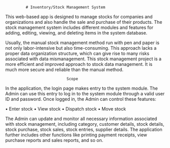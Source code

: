			 # Inventory/Stock Management System

This web-based app is designed to manage stocks for companies and organizations and also handle the sale and purchase of their products. The stock management system includes different modules and features for adding, editing, viewing, and deleting items in the system database.

Usually, the manual stock management method run with pen and paper is not only labor-intensive but also time-consuming. This approach lacks a proper data organization structure, which can give rise to many risks associated with data mismanagement. This stock management project is a more efficient and improved approach to stock data management. It is much more secure and reliable than the manual method.

                               Scope

In the application, the login page makes entry to the system module. The Admin can use this entry to log in to the system module through a valid user ID and password. Once logged in, the Admin can control these features: 

•	Enter stock
•	View stock
•	Dispatch stock
•	Move stock

The Admin can update and monitor all necessary information associated with stock management, including category, customer details, stock details, stock purchase, stock sales, stock entries, supplier details. The application further includes other functions like printing payment receipts, view purchase reports and sales reports, and so on.
